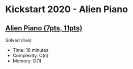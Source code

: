 # Kickstart 2020 - Alien Piano

## [Alien Piano (7pts, 11pts)](https://codingcompetitions.withgoogle.com/kickstart/round/000000000019ff08/0000000000387174)

Solved (live)

* Time: 18 minutes
* Complexity: O(n)
* Memory: O(1)
